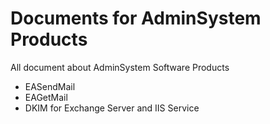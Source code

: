 # Documents for AdminSystem Products

All document about AdminSystem Software Products
  - EASendMail
  - EAGetMail
  - DKIM for Exchange Server and IIS Service 
